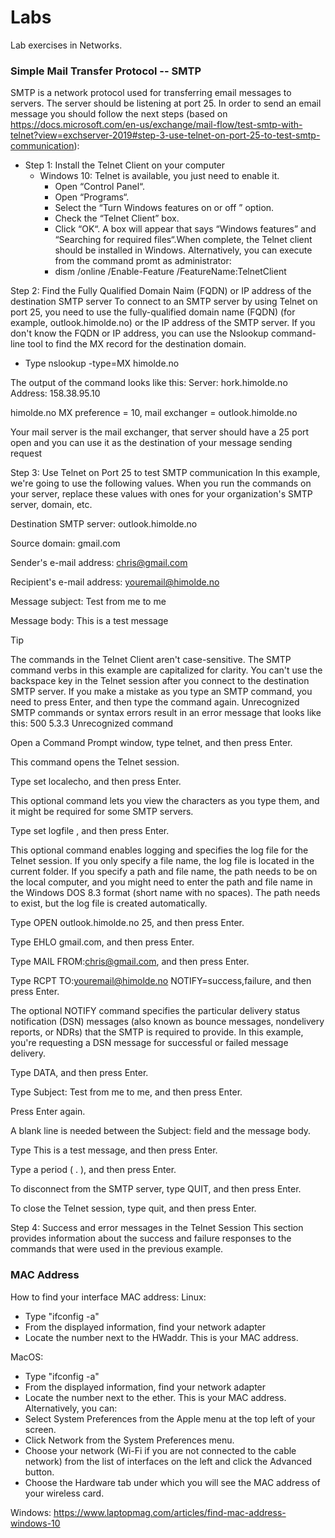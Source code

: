 # Labs
Lab exercises in Networks.

### Simple Mail Transfer Protocol -- SMTP
SMTP is a network protocol used for transferring email messages to servers. The server should be listening at port 25. In order to send an email message you should follow the next steps (based on https://docs.microsoft.com/en-us/exchange/mail-flow/test-smtp-with-telnet?view=exchserver-2019#step-3-use-telnet-on-port-25-to-test-smtp-communication):

* Step 1: Install the Telnet Client on your computer
  - Windows 10: Telnet is available, you just need to enable it. 
    - Open “Control Panel“.
    - Open “Programs“.
    - Select the “Turn Windows features on or off ” option.
    - Check the “Telnet Client” box.
    - Click “OK“. A box will appear that says “Windows features” and “Searching for required files“.When complete, the Telnet client should be installed in Windows.
    Alternatively, you can execute from the command promt as administrator:
    - dism /online /Enable-Feature /FeatureName:TelnetClient

Step 2: Find the Fully Qualified Domain Naim (FQDN) or IP address of the destination SMTP server
To connect to an SMTP server by using Telnet on port 25, you need to use the fully-qualified domain name (FQDN) (for example, outlook.himolde.no) or the IP address of the SMTP server. If you don't know the FQDN or IP address, you can use the Nslookup command-line tool to find the MX record for the destination domain.
- Type nslookup -type=MX himolde.no

The output of the command looks like this:
Server:  hork.himolde.no
Address:  158.38.95.10

himolde.no      MX preference = 10, mail exchanger = outlook.himolde.no

Your mail server is the mail exchanger, that server should have a 25 port open and you can use it as the destination of your message sending request

Step 3: Use Telnet on Port 25 to test SMTP communication
In this example, we're going to use the following values. When you run the commands on your server, replace these values with ones for your organization's SMTP server, domain, etc.

Destination SMTP server: outlook.himolde.no

Source domain: gmail.com

Sender's e-mail address: chris@gmail.com

Recipient's e-mail address: youremail@himolde.no

Message subject: Test from me to me

Message body: This is a test message

 Tip

The commands in the Telnet Client aren't case-sensitive. The SMTP command verbs in this example are capitalized for clarity. You can't use the backspace key in the Telnet session after you connect to the destination SMTP server. If you make a mistake as you type an SMTP command, you need to press Enter, and then type the command again. Unrecognized SMTP commands or syntax errors result in an error message that looks like this: 500 5.3.3 Unrecognized command

Open a Command Prompt window, type telnet, and then press Enter.

This command opens the Telnet session.

Type set localecho, and then press Enter.

This optional command lets you view the characters as you type them, and it might be required for some SMTP servers.

Type set logfile <filename>, and then press Enter.

This optional command enables logging and specifies the log file for the Telnet session. If you only specify a file name, the log file is located in the current folder. If you specify a path and file name, the path needs to be on the local computer, and you might need to enter the path and file name in the Windows DOS 8.3 format (short name with no spaces). The path needs to exist, but the log file is created automatically.

Type OPEN outlook.himolde.no 25, and then press Enter.

Type EHLO gmail.com, and then press Enter.

Type MAIL FROM:<chris@gmail.com>, and then press Enter.

Type RCPT TO:<youremail@himolde.no> NOTIFY=success,failure, and then press Enter.

The optional NOTIFY command specifies the particular delivery status notification (DSN) messages (also known as bounce messages, nondelivery reports, or NDRs) that the SMTP is required to provide. In this example, you're requesting a DSN message for successful or failed message delivery.

Type DATA, and then press Enter.

Type Subject: Test from me to me, and then press Enter.

Press Enter again.

A blank line is needed between the Subject: field and the message body.

Type This is a test message, and then press Enter.

Type a period ( . ), and then press Enter.

To disconnect from the SMTP server, type QUIT, and then press Enter.

To close the Telnet session, type quit, and then press Enter.

Step 4: Success and error messages in the Telnet Session
This section provides information about the success and failure responses to the commands that were used in the previous example.



### MAC Address
How to find your interface MAC address:
Linux: 
- Type "ifconfig -a"
- From the displayed information, find your network adapter
- Locate the number next to the HWaddr. This is your MAC address.

MacOS: 
- Type "ifconfig -a"
- From the displayed information, find your network adapter
- Locate the number next to the ether. This is your MAC address.
Alternatively, you can:
- Select System Preferences from the Apple menu at the top left of your screen.
- Click Network from the System Preferences menu.
- Choose your network (Wi-Fi if you are not connected to the cable network) from the list of interfaces on the left and click the Advanced button.
- Choose the Hardware tab under which you will see the MAC address of your wireless card.

Windows: https://www.laptopmag.com/articles/find-mac-address-windows-10

